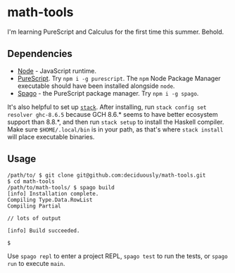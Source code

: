 # math-tools

I'm learning PureScript and Calculus for the first time this summer.  Behold.

## Dependencies

* [Node](https://nodejs.org/en/) - JavaScript runtime.
* [PureScript](https://www.purescript.org/).  Try `npm i -g purescript`.  The `npm` Node Package Manager executable should have been installed alongside `node`.
* [Spago](https://github.com/purescript/spago) - the PureScript package manager.  Try `npm i -g spago`.

It's also helpful to set up [`stack`](https://docs.haskellstack.org/en/stable/README/).  After installing, run `stack config set resolver ghc-8.6.5` because GCH 8.6.* seems to have better ecosystem support than 8.8.*, and then run `stack setup` to install the Haskell compiler.  Make sure `$HOME/.local/bin` is in your path, as that's where `stack install` will place executable binaries.

## Usage

```
/path/to/ $ git clone git@github.com:deciduously/math-tools.git
$ cd math-tools
/path/to/math-tools/ $ spago build
[info] Installation complete.
Compiling Type.Data.RowList
Compiling Partial

// lots of output

[info] Build succeeded.

$
```

Use `spago repl` to enter a project REPL, `spago test` to run the tests, or `spago run` to execute `main`.